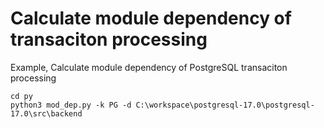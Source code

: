 # Calculate module dependency of transaciton processing

Example, Calculate module dependency of PostgreSQL transaciton processing
```
cd py
python3 mod_dep.py -k PG -d C:\workspace\postgresql-17.0\postgresql-17.0\src\backend

```